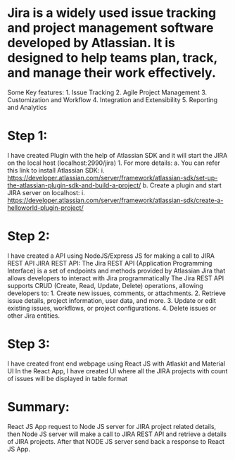 # Jira is a widely used issue tracking and project management software developed by Atlassian. It is designed to help teams plan, track, and manage their work effectively. 
 Some Key features:
	1. Issue Tracking
	2. Agile Project Management
	3. Customization and Workflow
	4. Integration and Extensibility
	5. Reporting and Analytics

# Step 1:
I have created Plugin with the help of Atlassian SDK and it will start the JIRA on the local host (localhost:2990/jira)
	1. For more details: 
		a. You can refer this link to install Atlassian SDK:
			i. https://developer.atlassian.com/server/framework/atlassian-sdk/set-up-the-atlassian-plugin-sdk-and-build-a-project/
		b. Create a plugin and start JIRA server on localhost:
			i. https://developer.atlassian.com/server/framework/atlassian-sdk/create-a-helloworld-plugin-project/

# Step 2:
I have created a API using NodeJS/Express JS for making a call to JIRA REST API 
JIRA REST API: The Jira REST API (Application Programming Interface) is a set of endpoints and methods provided by Atlassian Jira that allows developers to interact with Jira programmatically
The Jira REST API supports CRUD (Create, Read, Update, Delete) operations, allowing developers to:
	1. Create new issues, comments, or attachments.
	2. Retrieve issue details, project information, user data, and more.
	3. Update or edit existing issues, workflows, or project configurations.
	4. Delete issues or other Jira entities.

# Step 3:
I have created front end webpage using React JS with Atlaskit and Material UI
In the React App, I have created UI where all the JIRA projects with count of issues will be displayed in table format

# Summary:
React JS App request to Node JS server for JIRA project related details, then Node JS server will make a call to JIRA REST API and retrieve a details of JIRA projects. After that NODE JS server send back a response to React JS App. 

